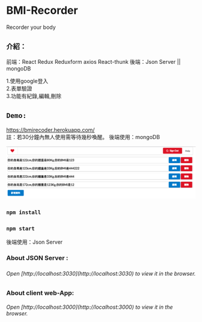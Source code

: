 # BMI-Recorder
Recorder your body
## `介紹：`
前端：React Redux Reduxform axios React-thunk
後端：Json Server ||  mongoDB

1.使用google登入<br/>
2.表單驗證<br/>
3.功能有紀錄,編輯,刪除


## `Demo:`
https://bmirecoder.herokuapp.com/  <br/>
註：若30分鐘內無人使用需等待幾秒喚醒。
後端使用：mongoDB

<img src="https://github.com/JungShianWU/bmiRecorder/blob/master/Demopic.png">

### `npm install`

### `npm start`
後端使用：Json Server

<h3 href="https://github.com/typicode/json-server">About JSON Server : <h3>
  
<h6>Open [http://localhost:3030](http://localhost:3030) to view it in the browser.<h6>

<h3>About client web-App: </h3>

<h6>Open [http://localhost:3000](http://localhost:3000) to view it in the browser.<h6>
